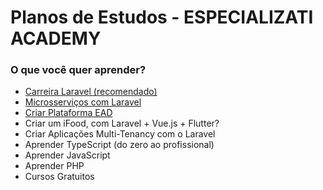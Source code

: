# Planos de Estudos - ESPECIALIZATI ACADEMY

### O que você quer aprender?

- [Carreira Laravel (recomendado)](/carreira_laravel.md)
- [Microsserviços com Laravel](/microservices.md)
- [Criar Plataforma EAD](/ead_laravel_vue3.md)
- Criar um iFood, com Laravel + Vue.js + Flutter?
- Criar Aplicações Multi-Tenancy com o Laravel
- Aprender TypeScript (do zero ao profissional)
- Aprender JavaScript
- Aprender PHP
- Cursos Gratuitos
